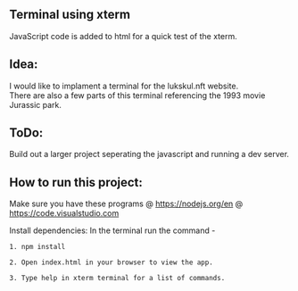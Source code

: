 ## Terminal using xterm

JavaScript code is added to html for a quick test of the xterm.  

## Idea:

I would like to implament a terminal for the lukskul.nft website.  
There are also a few parts of this terminal referencing the 1993 movie Jurassic park. 

## ToDo: 

Build out a larger project seperating the javascript and running a dev server.

## How to run this project:  

Make sure you have these programs 
@ https://nodejs.org/en
@ https://code.visualstudio.com 

Install dependencies: In the terminal run the command - 

    1. npm install 

    2. Open index.html in your browser to view the app. 

    3. Type help in xterm terminal for a list of commands.

